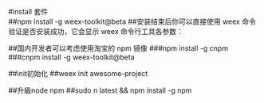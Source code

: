 #install 套件  
##npm install -g weex-toolkit@beta
##安装结束后你可以直接使用 weex 命令验证是否安装成功，它会显示 weex 命令行工具各参数：

##国内开发者可以考虑使用淘宝的 npm 镜像
###npm install -g cnpm
###cnpm install -g weex-toolkit@beta
</br>

##init初始化
##weex init awesome-project


##升級node npm
##sudo n latest && npm install -g npm
